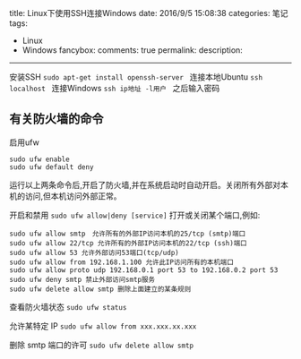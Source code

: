 title: Linux下使用SSH连接Windows
date: 2016/9/5 15:08:38
categories: 笔记
tags:
- Linux
- Windows
fancybox:
comments: true
permalink:
description:
---
安装SSH
`sudo apt-get install openssh-server `
连接本地Ubuntu
`ssh localhost `
连接Windows
`ssh ip地址 -l用户 `
之后输入密码

<!-- more -->

## 有关防火墙的命令
启用ufw
```
sudo ufw enable
sudo ufw default deny
```
运行以上两条命令后,开启了防火墙,并在系统启动时自动开启。关闭所有外部对本机的访问,但本机访问外部正常。

开启和禁用
`sudo ufw allow|deny [service]`
打开或关闭某个端口,例如:
```
sudo ufw allow smtp　允许所有的外部IP访问本机的25/tcp (smtp)端口
sudo ufw allow 22/tcp 允许所有的外部IP访问本机的22/tcp (ssh)端口
sudo ufw allow 53 允许外部访问53端口(tcp/udp)
sudo ufw allow from 192.168.1.100 允许此IP访问所有的本机端口
sudo ufw allow proto udp 192.168.0.1 port 53 to 192.168.0.2 port 53
sudo ufw deny smtp 禁止外部访问smtp服务
sudo ufw delete allow smtp 删除上面建立的某条规则
```
查看防火墙状态
`sudo ufw status`

允许某特定 IP
`sudo ufw allow from xxx.xxx.xx.xxx`

删除 smtp 端口的许可
`sudo ufw delete allow smtp`

